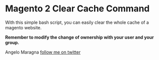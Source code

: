 # Magento 2 Clear Cache Command

With this simple bash script, you can easily clear the whole cache of a magento website.

**Remember to  modify the change of ownership with your user and your group.**

Angelo Maragna [follow me on twitter](twitter.com/2ndAngyel)

